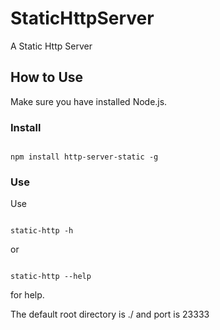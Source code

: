 # StaticHttpServer

A Static Http Server

## How to Use

Make sure you have installed Node.js.

### Install

```

npm install http-server-static -g

```

### Use

Use

```

static-http -h

```

or

```

static-http --help

```

for help.

The default root directory is ./ and port is 23333

